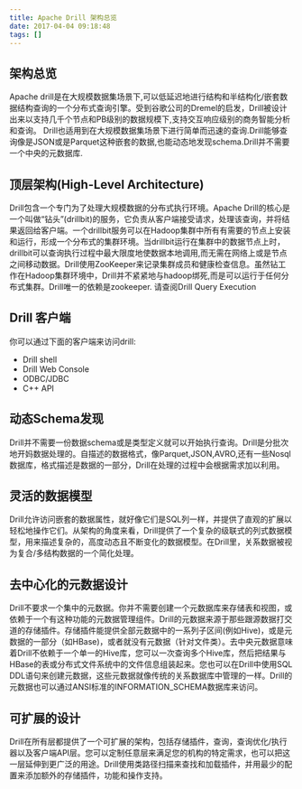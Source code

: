 ```yaml
---
title: Apache Drill 架构总览
date: 2017-04-04 09:18:48
tags: []
---
```

## 架构总览
Apache drill是在大规模数据集场景下,可以低延迟地进行结构和半结构化/嵌套数据结构查询的一个分布式查询引擎。受到谷歌公司的Dremel的启发，Drill被设计出来以支持几千个节点和PB级别的数据规模下,支持交互响应级别的商务智能分析和查询。 Drill也适用到在大规模数据集场景下进行简单而迅速的查询.Drill能够查询像是JSON或是Parquet这种嵌套的数据,也能动态地发现schema.Drill并不需要一个中央的元数据库.

## 顶层架构(High-Level Architecture)
Drill包含一个专门为了处理大规模数据的分布式执行环境。Apache Drill的核心是一个叫做“钻头”(drillbit)的服务，它负责从客户端接受请求，处理该查询，并将结果返回给客户端。一个drillbit服务可以在Hadoop集群中所有有需要的节点上安装和运行，形成一个分布式的集群环境。当drillbit运行在集群中的数据节点上时，drillbit可以查询执行过程中最大限度地使数据本地调用,而无需在网络上或是节点之间移动数据。Drill使用ZooKeeper来记录集群成员和健康检查信息。虽然钻工作在Hadoop集群环境中，Drill并不紧紧地与hadoop绑死,而是可以运行于任何分布式集群。Drill唯一的依赖是zookeeper. 请查阅Drill Query Execution
## Drill 客户端
你可以通过下面的客户端来访问drill:
- Drill shell
- Drill Web Console
- ODBC/JDBC
- C++ API



## 动态Schema发现
Drill并不需要一份数据schema或是类型定义就可以开始执行查询。Drill是分批次地开妈数据处理的。自描述的数据格式，像Parquet,JSON,AVRO,还有一些Nosql 数据库，格式描述是数据的一部分，Drill在处理的过程中会根据需求加以利用。

## 灵活的数据模型
Drill允许访问嵌套的数据属性，就好像它们是SQL列一样，并提供了直观的扩展以轻松地操作它们。从架构的角度来看，Drill提供了一个复杂的级联式的列式数据模型，用来描述复杂的，高度动态且不断变化的数据模型。在Drill里，关系数据被视为复合/多结构数据的一个简化处理。

## 去中心化的元数据设计
Drill不要求一个集中的元数据。你并不需要创建一个元数据库来存储表和视图，或依赖于一个有这种功能的元数据管理组件。Drill的元数据来源于那些跟源数据打交道的存储插件。存储插件能提供全部元数据中的一系列子区间(例如Hive)，或是元数据的一部分（如HBase)，或者就没有元数据（针对文件类）。去中央元数据意味着Drill不依赖于一个单一的Hive库，您可以一次查询多个Hive库，然后把结果与HBase的表或分布式文件系统中的文件信息组装起来。您也可以在Drill中使用SQL DDL语句来创建元数据，这些元数据就像传统的关系数据库中管理的一样。Drill的元数据也可以通过ANSI标准的INFORMATION_SCHEMA数据库来访问。

## 可扩展的设计
Drill在所有层都提供了一个可扩展的架构，包括存储插件，查询，查询优化/执行器以及客户端API层。您可以定制任意层来满足您的机构的特定需求，也可以把这一层延伸到更广泛的用途。Drill使用类路径扫描来查找和加载插件，并用最少的配置来添加额外的存储插件，功能和操作支持。

